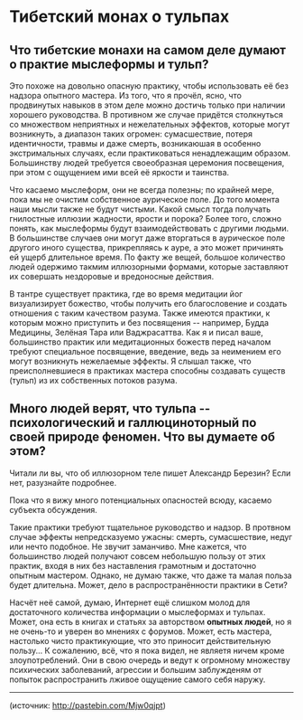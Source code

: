 # Тибетский монах о тульпах

## Что тибетские монахи на самом деле думают о практие мыслеформы и тульп?

Это похоже на довольно опасную практику, чтобы использовать её без надзора опытного мастера. Из того, что я прочёл, ясно, что продвинутых навыков в этом деле можно достичь только при наличии хорошего руководства. В противном же случае придётся столкнуться со множеством неприятных и нежелательных эффектов, которые могут возникнуть, а диапазон таких огромен: сумасшествие, потеря идентичности, травмы и даже смерть, возникаюшая в особенно экстримальных случаях, если практиковаться ненадлежащим образом. Большинству людей требуется своеобразная церемония посвещения, при этом с ощущением ими всей её яркости и таинства. 

Что касаемо мыслеформ, они не всегда полезны; по крайней мере, пока мы не очистим собственное аурическое поле. До того момента наши мысли также не будут чистыми. Какой смысл тогда получать гнилостные иллюзии жадности, ярости и порока? Более того, сложно понять, как мыслеформы будут взаимодействовать с другими людьми. В большинстве случаев они могут даже вторгаться в аурическое поле другого иного существа, прикрепляясь к ауре, а это может причинять ей ущерб длительное время. По факту же вещей, большое количество людей одержимо такмим иллюзорными формами, которые заставляют их совершать нездоровые и вредоносные действия.

В тантре существует практика, где во время медитации йог визуализирует божество, чтобы получить его благословение и создать отношения с таким качеством разума. Также имеются практики, к которым можно приступить и без посвящения -- например, Будда Медицины, Зелёная Тара или Ваджрасаттва. Как я и писал ваше, большинство практик или медитационных божеств перед началом требуют специальное посвящение, введение, ведь за неимением его могут возникнуть нежелаемые эффекты. Я слышал также, что преисполневшиеся в практиках мастера способны создавать существ (тульп) из их собственных потоков разума.

## Много людей верят, что тульпа -- психологический и галлюциноторный по своей природе феномен. Что вы думаете об этом?

Читали ли вы, что об иллюзорном теле пишет Александр Березин? Если нет, разузнайте подробнее.

Пока что я вижу много потенциальных опасностей всюду, касаемо субъекта обсуждения.

Такие практики требуют тщательное руководство и надзор. В протвном случае эффекты непредсказуемо ужасны: смерть, сумасшествие, недуг или нечто подобное. Не звучит заманчиво. Мне кажется, что большинство людей получают совсем небольшую пользу от этих практик, входя в них без наставления грамотным и достаточно опытным мастером. Однако, не думаю также, что даже та малая польза будет длительна. Может, дело в распространённости практики в Сети?

Насчёт неё самой, думаю, Интернет ещё слишком молод для достаточного количества информации о мыслеформах и тульпах. Может, она есть в книгах и статьях за авторством **опытных людей**, но я не очень-то и уверен во мнениях с форумов. Может, есть мастера, настолько чисто практикующие, что это приносит действительную пользу... К сожалению, всё, что я пока видел, не являетя ничем кроме злоупотреблений. Они в свою очередь и ведут к огромному множеству психических заболеваний, агрессии и большим заблужденям от попыток распространить лживое ощущение самого себя наружу.

---

(источник: http://pastebin.com/Mjw0qjpt)
